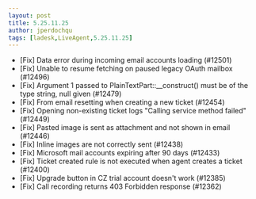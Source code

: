 ```yaml
---
layout: post
title: 5.25.11.25
author: jperdochqu
tags: [ladesk,LiveAgent,5.25.11.25]
---
```


- [Fix] Data error during incoming email accounts loading (#12501)
- [Fix] Unable to resume fetching on paused legacy OAuth mailbox (#12496)
- [Fix] Argument 1 passed to PlainTextPart::__construct() must be of the type string, null given (#12479)
- [Fix] From email resetting when creating a new ticket (#12454)
- [Fix] Opening non-existing ticket logs "Calling service method failed" (#12449)
- [Fix] Pasted image is sent as attachment and not shown in email (#12446)
- [Fix] Inline images are not correctly sent (#12438)
- [Fix] Microsoft mail accounts expiring after 90 days (#12433)
- [Fix] Ticket created rule is not executed when agent creates a ticket (#12400)
- [Fix] Upgrade button in CZ trial account doesn't work (#12385)
- [Fix] Call recording returns 403 Forbidden response (#12362)
